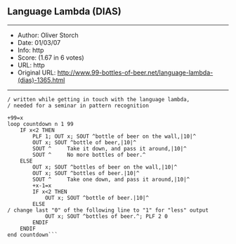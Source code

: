 
## Language Lambda (DIAS) ##
---
- Author: Oliver Storch
- Date: 01/03/07
- Info: http
- Score:  (1.67 in 6 votes)
- URL: http
- Original URL: http://www.99-bottles-of-beer.net/language-lambda-(dias)-1365.html
---

```/ 2006, Oliver Storch
/ written while getting in touch with the language lambda,
/ needed for a seminar in pattern recognition

+99=x
loop countdown n 1 99
	IF x<2 THEN
		PLF 1; OUT x; SOUT ^bottle of beer on the wall,|10|^
		OUT x; SOUT ^bottle of beer,|10|^
		SOUT ^     Take it down, and pass it around,|10|^
		SOUT ^     No more bottles of beer.^
	ELSE   
		OUT x; SOUT ^bottles of beer on the wall,|10|^
		OUT x; SOUT ^bottles of beer.|10|^
		SOUT ^     Take one down, and pass it around,|10|^
		+x-1=x
		IF x<2 THEN 
			OUT x; SOUT ^bottle of beer.|10|^
		ELSE
/ change last "0" of the following line to "1" for "less" output
			OUT x; SOUT ^bottles of beer.^; PLF 2 0
		ENDIF
	ENDIF
end countdown```